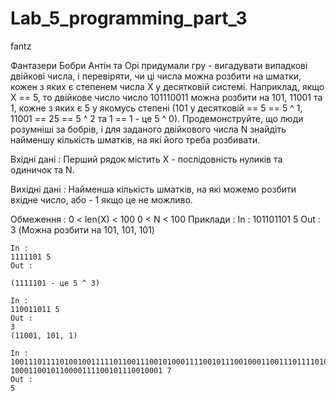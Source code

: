 ﻿# Lab_5_programming_part_3
fantz

Фантазери
Бобри Антін та Орі придумали гру - вигадувати випадкові двійкові числа, і перевіряти, чи ці числа можна 
розбити на шматки, кожен з яких є степенем числа X у десятковій системі.
Наприклад, якщо X == 5, то двійкове число число 101110011 можна розбити на 101, 11001 та 1, 
кожне з яких є 5 у якомусь степені
(101 у десятковій == 5 == 5 ^ 1, 11001 == 25 == 5 ^ 2 та 1 == 1 - це 5 ^ 0).
Продемонструйте, що люди розумніші за бобрів, і для заданого двійкового числа N знайдіть найменшу
кількість шматків, на які його треба розбивати.

Вхідні дані :
Перший рядок містить X - послідовність нуликів та одиничок та N.

Вихідні дані :
Найменша кількість шматків, на які можемо розбити вхідне число, або - 1 якщо це не можливо.

Обмеження :
	0 < len(X) < 100
	0 < N < 100
	Приклади :
	In :
	101101101 5
	Out :
	3
	(Можна розбити на 101, 101, 101)

	In :
	1111101 5
	Out :
	
	(1111101 - це 5 ^ 3)

	In :
	110011011 5
	Out :
	3
	(11001, 101, 1)

	In :
	10011101111010010011111011001110010100011110010111001000110011101111010010011111011001110010
	1000110010110000111100101110010001 7
	Out :
	5